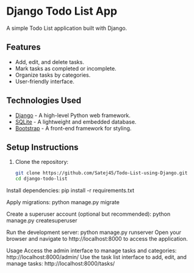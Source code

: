 # Django Todo List App

A simple Todo List application built with Django.

## Features

- Add, edit, and delete tasks.
- Mark tasks as completed or incomplete.
- Organize tasks by categories.
- User-friendly interface.

## Technologies Used

- [Django](https://www.djangoproject.com/) - A high-level Python web framework.
- [SQLite](https://www.sqlite.org/) - A lightweight and embedded database.
- [Bootstrap](https://getbootstrap.com/) - A front-end framework for styling.

## Setup Instructions

1. Clone the repository:

   ```bash
   git clone https://github.com/Satej45/Todo-List-using-Django.git
   cd django-todo-list

Install dependencies:
pip install -r requirements.txt

Apply migrations:
python manage.py migrate

Create a superuser account (optional but recommended):
python manage.py createsuperuser

Run the development server:
python manage.py runserver
Open your browser and navigate to http://localhost:8000 to access the application.

Usage
Access the admin interface to manage tasks and categories: http://localhost:8000/admin/
Use the task list interface to add, edit, and manage tasks: http://localhost:8000/tasks/
